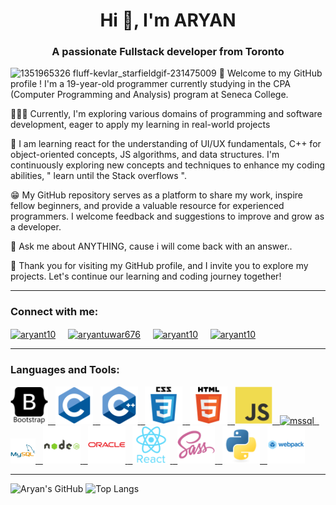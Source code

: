 <h1 align="center">Hi 👋, I'm ARYAN</h1>
<h3 align="center">A passionate Fullstack developer from Toronto</h3>

![1351965326 fluff-kevlar_starfieldgif-231475009](https://github.com/AryanT10/AryanT10/assets/59858427/75ddeeef-a805-47fd-acde-1d76be3f0493)
🌱 Welcome to my GitHub profile ! I'm a 19-year-old programmer currently studying in the CPA (Computer Programming and Analysis) program at Seneca College.

🧑🏻‍💻 Currently, I'm exploring various domains of programming and software development, eager to apply my learning in real-world projects

🔭 I am learning react for the understanding of UI/UX fundamentals, C++ for object-oriented concepts, JS algorithms, and data structures. I'm continuously exploring new concepts and techniques to enhance my coding abilities, " learn until the Stack overflows ".

😁 My GitHub repository serves as a platform to share my work, inspire fellow beginners, and provide a valuable resource for experienced programmers. I welcome feedback and suggestions to improve and grow as a developer.

💬 Ask me about ANYTHING, cause i will come back with an answer..

🫡 Thank you for visiting my GitHub profile, and I invite you to explore my projects. Let's continue our learning and coding journey together!

<hr>
<h3 align="left">Connect with me:</h3>
<p align="left">
<a href="https://stackoverflow.com/users/aryant10" target="blank"><img align="center" src="https://raw.githubusercontent.com/rahuldkjain/github-profile-readme-generator/master/src/images/icons/Social/stack-overflow.svg" alt="aryant10" height="50" width="50" /></a> &nbsp &nbsp
<a href="https://www.hackerrank.com/aryantuwar676" target="blank"><img align="center" src="https://raw.githubusercontent.com/rahuldkjain/github-profile-readme-generator/master/src/images/icons/Social/hackerrank.svg" alt="aryantuwar676" height="50" width="50" /></a> &nbsp &nbsp
<a href="https://www.leetcode.com/aryant10" target="blank"><img align="center" src="https://raw.githubusercontent.com/rahuldkjain/github-profile-readme-generator/master/src/images/icons/Social/leet-code.svg" alt="aryant10" height="50" width="50" /></a> &nbsp &nbsp
<a href="https://twitter.com/AryanT020104" target="blank"><img align="center" src="https://raw.githubusercontent.com/rahuldkjain/github-profile-readme-generator/master/src/images/icons/Social/twitter.svg" alt="aryant10" height="50" width="50" /></a>
</p>

  <hr>
 <h3 align="left">Languages and Tools:</h3>
<p align="left"> <a href="https://getbootstrap.com" target="_blank" rel="noreferrer"> <img src="https://raw.githubusercontent.com/devicons/devicon/master/icons/bootstrap/bootstrap-plain-wordmark.svg" alt="bootstrap" width="60" height="60"/> </a> <a href="https://www.cprogramming.com/" target="_blank" rel="noreferrer"> &nbsp <img src="https://raw.githubusercontent.com/devicons/devicon/master/icons/c/c-original.svg" alt="c" width="60" height="60"/> </a> <a href="https://www.w3schools.com/cpp/" target="_blank" rel="noreferrer"> &nbsp <img src="https://raw.githubusercontent.com/devicons/devicon/master/icons/cplusplus/cplusplus-original.svg" alt="cplusplus" width="60" height="60"/> </a> <a href="https://www.w3schools.com/css/" target="_blank" rel="noreferrer"> &nbsp <img src="https://raw.githubusercontent.com/devicons/devicon/master/icons/css3/css3-original-wordmark.svg" alt="css3" width="60" height="60"/> </a> <a href="https://expressjs.com" target="_blank" rel="noreferrer"> &nbsp <img src="https://raw.githubusercontent.com/devicons/devicon/master/icons/html5/html5-original-wordmark.svg" alt="html5" width="60" height="60"/> </a> <a href="https://developer.mozilla.org/en-US/docs/Web/JavaScript" target="_blank" rel="noreferrer"> &nbsp <img src="https://raw.githubusercontent.com/devicons/devicon/master/icons/javascript/javascript-original.svg" alt="javascript" width="60" height="60"/> </a> <a href="https://www.microsoft.com/en-us/sql-server" target="_blank" rel="noreferrer"> &nbsp <img src="https://www.svgrepo.com/show/303229/microsoft-sql-server-logo.svg" alt="mssql" width="60" height="60"/> </a> <a href="https://www.mysql.com/" target="_blank" rel="noreferrer"> &nbsp <img src="https://raw.githubusercontent.com/devicons/devicon/master/icons/mysql/mysql-original-wordmark.svg" alt="mysql" width="40" height="40"/> </a> <a href="https://nodejs.org" target="_blank" rel="noreferrer"> &nbsp <img src="https://raw.githubusercontent.com/devicons/devicon/master/icons/nodejs/nodejs-original-wordmark.svg" alt="nodejs" width="60" height="60"/> </a> <a href="https://www.oracle.com/" target="_blank" rel="noreferrer"> &nbsp <img src="https://raw.githubusercontent.com/devicons/devicon/master/icons/oracle/oracle-original.svg" alt="oracle" width="60" height="60"/> </a> <a href="https://reactjs.org/" target="_blank" rel="noreferrer"> &nbsp <img src="https://raw.githubusercontent.com/devicons/devicon/master/icons/react/react-original-wordmark.svg" alt="react" width="60" height="60"/> </a> <a href="https://sass-lang.com" target="_blank" rel="noreferrer"> &nbsp <img src="https://raw.githubusercontent.com/devicons/devicon/master/icons/sass/sass-original.svg" alt="sass" width="60" height="60"/> </a> <a href="https://www.python.org" target="_blank" rel="noreferrer"> &nbsp <img src="https://raw.githubusercontent.com/devicons/devicon/master/icons/python/python-original.svg" alt="python" width="60" height="60"/> </a> <a href="https://webpack.js.org" target="_blank" rel="noreferrer"> &nbsp <img src="https://raw.githubusercontent.com/devicons/devicon/d00d0969292a6569d45b06d3f350f463a0107b0d/icons/webpack/webpack-original-wordmark.svg" alt="webpack" width="60" height="60"/> </a> </p> <hr>

 
![Aryan's GitHub](https://github-readme-stats.vercel.app/api?username=AryanT10&theme=highcontrast&show_icons=true) 
![Top Langs](https://github-readme-stats.vercel.app/api/top-langs/?username=AryanT10&layout=compact&hide=less,html,css,scss&theme=highcontrast)

<!---
AryanT10/AryanT10 is a ✨ special ✨ repository because its `README.md` (this file) appears on your GitHub profile.
You can click the Preview link to take a look at your changes.
--->
